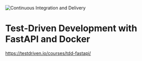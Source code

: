 ![Continuous Integration and Delivery](https://github.com/kmjawadurrahman/fastapi-tdd-docker/workflows/Continuous%20Integration%20and%20Delivery/badge.svg?branch=master)

# Test-Driven Development with FastAPI and Docker

https://testdriven.io/courses/tdd-fastapi/
